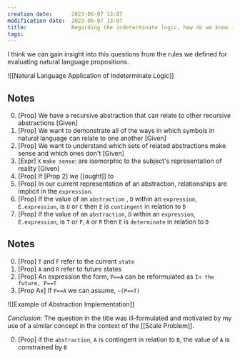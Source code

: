 ```yaml
---
creation date:		2023-06-07 13:07
modification date:	2023-06-07 13:07
title: 				Regarding the indeterminate logic, how do we know if one of a symbols contingent relationships constrains it's value?
tags:
---
```

I think we can gain insight into this questions from the rules we defined for evaluating natural language propositions.

![[Natural Language Application of Indeterminate Logic]]

## Notes
0. [Prop] We have a recursive abstraction that can relate to other recursive abstractions [Given]
1. [Prop] We want to demonstrate all of the ways in which symbols in natural language can relate to one another [Given]
2. [Prop] We want to understand which sets of related abstractions make sense and which ones don't [Given]
3. [Expr] `X` `make sense`: are isomorphic to the subject's representation of reality [Given]
4. [Prop] If [Prop 2] we [[ought]] to 
5. [Prop] In our current representation of an abstraction, relationships are implicit in the `expression`.
6. [Prop] If the value of an `abstraction` , `D` within an `expression`, `E.expression`, is `U` or `C` then `E` is `contingent` in relation to `D`
7. [Prop] If the value of an `abstraction`, `D` within an `expression`, `E.expression`, is `T` or `F`, `A` or `R` then `E` is `determinate` in relation to `D`

## Notes
0. [Prop] `T` and `F` refer to the current `state`
1. [Prop] `A` and `R` refer to future states
2. [Prop] An expression the form, `P==A` can be reformulated as `In the future, P==T`
3. [Prop Ax] If `P==A`  we can assume, `~(P==T)`


![[Example of Abstraction Implementation]]

*Conclusion*: The question in the title was ill-formulated and motivated by my use of a similar concept in the context of the [[Scale Problem]]. 

0. [Prop] if the `abstraction`, `A` is contingent in relation to `B`, the value of  `A` is constrained by `B`

